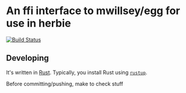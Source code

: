 # An ffi interface to mwillsey/egg for use in herbie

[![Build Status](https://travis-ci.com/oflatt/egg-herbie.svg?branch=master)](https://travis-ci.com/oflatt/egg-herbie)


## Developing

It's written in [Rust](https://www.rust-lang.org/).
Typically, you install Rust using [`rustup`](https://www.rust-lang.org/tools/install).

Before committing/pushing, make to check stuff

